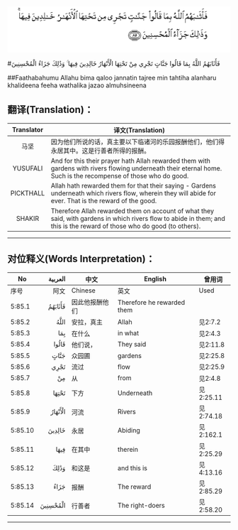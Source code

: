 ![005:085](images/005_085.gif)

#فَأَثَابَهُمُ اللَّهُ بِمَا قَالُوا جَنَّاتٍ تَجْرِي مِنْ تَحْتِهَا الْأَنْهَارُ خَالِدِينَ فِيهَا ۚ وَذَٰلِكَ جَزَاءُ الْمُحْسِنِينَ 

##Faathabahumu Allahu bima qaloo jannatin tajree min tahtiha alanharu khalideena feeha wathalika jazao almuhsineena 

## 翻译(Translation)：

| Translator | 译文(Translation)                                            |
| :--------: | ------------------------------------------------------------ |
|    马坚    | 因为他们所说的话，真主要以下临诸河的乐园报酬他们，他们得永居其中。这是行善者所得的报酬。 |
|  YUSUFALI  | And for this their prayer hath Allah rewarded them with gardens with rivers flowing underneath their eternal home. Such is the recompense of those who do good. |
| PICKTHALL  | Allah hath rewarded them for that their saying - Gardens underneath which rivers flow, wherein they will abide for ever. That is the reward of the good. |
|   SHAKIR   | Therefore Allah rewarded them on account of what they said, with gardens in which rivers flow to abide in them; and this is the reward of those who do good (to others). |

---

## 对位释义(Words Interpretation)：

| No   | العربية | 中文    | English | 曾用词 |
| ---- | ------: | ------- | ------- | ------ |
| 序号 |    阿文 | Chinese | 英文    | Used   |
| 5:85.1  | فَأَثَابَهُمُ  | 因此他报酬他们 | Therefore he rewarded them |           |
| 5:85.2  | اللَّهُ     | 安拉，真主     | Allah                      | 见2:7.2   |
| 5:85.3  | بِمَا      | 在什么         | in what                    | 见2:4.3   |
| 5:85.4  | قَالُوا    | 他们说，       | They said                  | 见2:11.8  |
| 5:85.5  | جَنَّاتٍ     | 众园圃         | gardens                    | 见2:25.8  |
| 5:85.6  | تَجْرِي     | 流过           | flow                       | 见2:25.9  |
| 5:85.7  | مِنْ       | 从             | from                       | 见2:4.8   |
| 5:85.8  | تَحْتِهَا    | 下方           | Underneath                 | 见2:25.11 |
| 5:85.9  | الْأَنْهَارُ  | 河流           | Rivers                     | 见2:74.18 |
| 5:85.10 | خَالِدِينَ   | 永居           | Abiding                    | 见2:162.1 |
| 5:85.11 | فِيهَا     | 在其中         | therein                    | 见2:25.29 |
| 5:85.12 | وَذَٰلِكَ     | 和这是         | and this is                | 见4:13.16 |
| 5:85.13 | جَزَاءُ     | 报酬           | The reward                 | 见2:85.29 |
| 5:85.14 | الْمُحْسِنِينَ | 行善者         | The right-doers            | 见2:58.20 |

---
